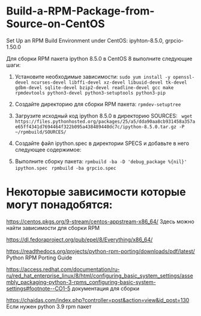 # Build-a-RPM-Package-from-Source-on-CentOS
Set Up an RPM Build Environment under CentOS: ipyhton-8.5.0, grpcio-1.50.0

Для сборки RPM пакета ipython 8.5.0 в CentOS 8 выполните следующие шаги:

1. Установите необходимые зависимости:
   `` sudo yum install -y openssl-devel ncurses-devel libffi-devel xz-devel libuuid-devel tk-devel gdbm-devel sqlite-devel bzip2-devel readline-devel gcc make rpmdevtools python3-devel python3-setuptools python3-pip ``
2. Создайте директорию для сборки RPM пакета:
   ``rpmdev-setuptree``
3. Загрузите исходный код ipython 8.5.0 в директорию SOURCES:
  `` wget https://files.pythonhosted.org/packages/25/a5/dda90aa8cb931458a357ae65ff4341d7694464f322b095a438489440dc7c/ipython-8.5.0.tar.gz -P ~/rpmbuild/SOURCES/``

4. Создайте файл ipython.spec в директории SPECS и добавьте в него следующее содержимое:


5. Выполните сборку пакета:
``rpmbuild -ba -D 'debug_package %{nil}' ipython.spec ``
``rpmbuild -ba grpcio.spec ``


# Некоторые зависимости которые могут понадобятся:

https://centos.pkgs.org/9-stream/centos-appstream-x86_64/ Здесь можно найти зависимости для сборки RPM

https://dl.fedoraproject.org/pub/epel/8/Everything/x86_64/ 

https://readthedocs.org/projects/python-rpm-porting/downloads/pdf/latest/ Python RPM Porting Guide

https://access.redhat.com/documentation/ru-ru/red_hat_enterprise_linux/8/html/configuring_basic_system_settings/assembly_packaging-python-3-rpms_configuring-basic-system-settings#footnote--CO1-5 документация для сборки

https://chaidas.com/index.php?controller=post&action=view&id_post=130 Если нужен python 3.9 rpm пакет

